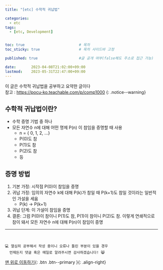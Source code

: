 ```yaml
---
title: "[etc] 수학적 귀납법"

categories:
  - etc
tags:
  - [etc, Development]


toc: true                         # 목차
toc_sticky: true                  # 목차 사이드바 고정

published: true                   #글 공개 여부(false해도 주소로 접근 가능)

date:       2023-04-08T21:02:00+09:00
lastmod:    2023-05-31T22:47:00+09:00
---
```


<!-- description : 25자에서 160자 사이 -->
이 글은 수학적 귀납법을 공부하고 요약한 글이다<br>
참고 : https://pocu-ko.teachable.com/p/comp1000
{: .notice--warning}

## 수학적 귀납법이란?

- 수학 증명 기법 중 하나
- 모든 자연수 n에 대해 어떤 명제 P(n) 이 참임을 증명할 때 사용
  - n = { 0, 1, 2, ...}
  - P(0)도 참
  - P(1)도 참
  - P(2)도 참
  - 등

## 증명 방법

1. 기본 가정: 시작점 P(0)이 참임을 증명
2. 귀납 가정: 임의의 자연수 k에 대해 P(k)가 참일 때 P(k+1)도 참일 것이라는 일반적인 가설을 세움
   - P(k) -> P(k+1)
3. 귀납 단계: 이 가설이 참임을 증명
4. 결론: 그럼 P(0)이 참이니 P(1)도 참, P(1)이 참이니 P(2)도 참. 이렇게 연쇄적으로 참이 돼서 모든 자연수 n에 대해 P(n)이 참임이 증명


***
<br>

    💻 열심히 공부해서 작성 중이니 오류나 틀린 부분이 있을 경우 
      언제든지 댓글 혹은 메일로 알려주시면 감사하겠습니다! 😸


[맨 위로 이동하기](#){: .btn .btn--primary }{: .align-right}